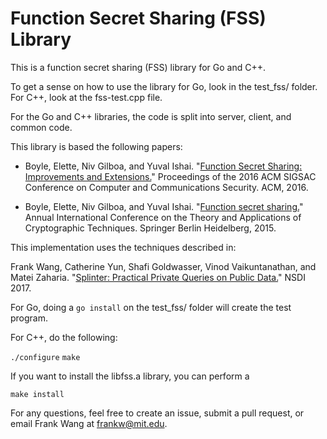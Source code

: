 # Function Secret Sharing (FSS) Library

This is a function secret sharing (FSS) library for Go and C++. 

To get a sense on how to use the library for Go, look in the test_fss/ folder. For C++, look at the fss-test.cpp file. 

For the Go and C++ libraries, the code is split into server, client, and common code.

This library is based the following papers:

- Boyle, Elette, Niv Gilboa, and Yuval Ishai. "[Function Secret Sharing: Improvements and Extensions.](https://pdfs.semanticscholar.org/6b3a/ea37625702e98e5033e1107403e319b4df01.pdf)" Proceedings of the 2016 ACM SIGSAC Conference on Computer and Communications Security. ACM, 2016.

- Boyle, Elette, Niv Gilboa, and Yuval Ishai. "[Function secret sharing.](https://cs.idc.ac.il/~elette/FunctionSecretSharing.pdf)" Annual International Conference on the Theory and Applications of Cryptographic Techniques. Springer Berlin Heidelberg, 2015. 

This implementation uses the techniques described in: 

Frank Wang, Catherine Yun, Shafi Goldwasser, Vinod Vaikuntanathan, and Matei Zaharia. "[Splinter: Practical Private Queries on Public Data.](https://frankwang.org/papers/wang-splinter.pdf)" NSDI 2017.

For Go, doing a `go install` on the test_fss/ folder will create the test program. 

For C++, do the following:

`./configure`
`make`

If you want to install the libfss.a library, you can perform a

`make install`

For any questions, feel free to create an issue, submit a pull request, or email Frank Wang at frankw@mit.edu.
